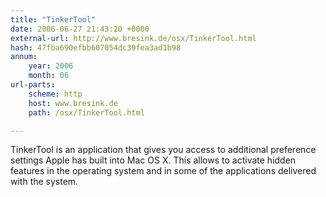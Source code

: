 ```yaml
---
title: "TinkerTool"
date: 2006-06-27 21:43:20 +0000
external-url: http://www.bresink.de/osx/TinkerTool.html
hash: 47fba690efbb607054dc39fea3ad1b98
annum:
    year: 2006
    month: 06
url-parts:
    scheme: http
    host: www.bresink.de
    path: /osx/TinkerTool.html

---
```


TinkerTool is an application that gives you access to additional preference settings Apple has built into Mac OS X. This allows to activate hidden features in the operating system and in some of the applications delivered with the system.
